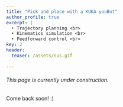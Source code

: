 ```yaml
---
title: "Pick and place with a KUKA youBot"
author_profile: true
excerpt: |
  ‣ Trajectory planning <br>
  ‣ Kinematics simulation <br>
  ‣ Feedforward control <br>
key: 2
header:
  teaser: /assets/sus.gif
  
---
```

###### This page is currently under construction.

Come back soon! :) 
